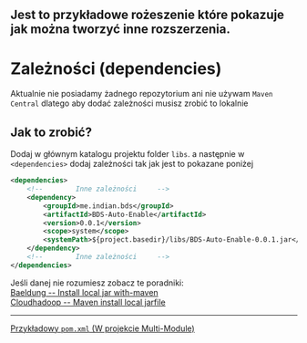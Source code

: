 ## Jest to przykładowe rożeszenie które pokazuje jak można tworzyć inne rozszerzenia.

# Zależności (dependencies)

Aktualnie nie posiadamy żadnego repozytorium ani nie używam `Maven Central` dlatego aby dodać zależności musisz zrobić
to lokalnie<br>

## Jak to zrobić?

Dodaj w głównym katalogu projektu folder `libs`. a następnie w `<dependencies>` dodaj zależności tak jak jest to
pokazane poniżej

```xml
<dependencies>
    <!--        Inne zależności     -->
    <dependency>
        <groupId>me.indian.bds</groupId>
        <artifactId>BDS-Auto-Enable</artifactId>
        <version>0.0.1</version>
        <scope>system</scope>
        <systemPath>${project.basedir}/libs/BDS-Auto-Enable-0.0.1.jar</systemPath>
    </dependency>
    <!--        Inne zależności     -->
</dependencies>
```

Jeśli danej nie rozumiesz zobacz te poradniki: <br>
[Baeldung -- Install local jar with-maven](https://www.baeldung.com/install-local-jar-with-maven)<br>
[Cloudhadoop -- Maven install local jarfile](https://www.cloudhadoop.com/maven-install-local-jarfile#how-to-install-the-local-repository-jar-with-systempath-of-dependency)<br>

----
[Przykładowy `pom.xml` (W projekcie Multi-Module)](pom.xml)

